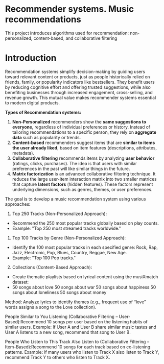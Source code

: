 # Recommender systems. Music recommendations

This project introduces algorithms used for recommendation: non-personalized, content-based, and collaborative filtering

# Introduction

Recommendation systems simplify decision-making by guiding users toward relevant content or products, just as people historically relied on friends, family, or popularity indicators like bestsellers. They benefit users by reducing cognitive effort and offering trusted suggestions, while also benefiting businesses through increased engagement, cross-selling, and revenue growth. This mutual value makes recommender systems essential to modern digital products.

**Types of Recommendation systems:**

1. **Non-Personalized** recommenders show the **same suggestions to everyone**, regardless of individual preferences or history. Instead of tailoring recommendations to a specific person, they rely on **aggregate data** such as popularity or trends.
2. **Content-based** recommenders suggest items that are **similar to items the user already liked**, based on item features (descriptions, attributes, metadata).
3. **Collaborative filtering** recommends items by analyzing **user behavior** (ratings, clicks, purchases). The idea is that users with similar preferences in the past will like similar things in the future.
4. **Matrix factorization** is an advanced collaborative filtering technique. It reduces the large user-item interaction matrix into two smaller matrices that capture **latent factors** (hidden features). These factors represent underlying dimensions, such as genres, themes, or user preferences.


The goal is to develop a music recommendation system using various approaches:

1. Top 250 Tracks (Non-Personalized Approach):
- Recommend the 250 most popular tracks globally based on play counts.
- Example: "Top 250 most streamed tracks worldwide."

1. Top 100 Tracks by Genre (Non-Personalized Approach):
- Identify the 100 most popular tracks in each specified genre: Rock, Rap, Jazz, Electronic, Pop, Blues, Country, Reggae, New Age.
- Example: "Top 100 Pop tracks."

2. Collections (Content-Based Approach):
- Create thematic playlists based on lyrical content using the musiXmatch dataset:
- 50 songs about love
50 songs about war
50 songs about happiness
50 songs about loneliness
50 songs about money


Method: Analyze lyrics to identify themes (e.g., frequent use of “love” words assigns a song to the Love collection).


People Similar to You Listening (Collaborative Filtering – User-Based):Recommend 10 songs per user based on the listening habits of similar users.
Example: If User A and User B share similar music tastes and User A listens to a new song, recommend that song to User B.


People Who Listen to This Track Also Listen to (Collaborative Filtering – Item-Based):Recommend 10 songs for each track based on co-listening patterns.
Example: If many users who listen to Track X also listen to Track Y, recommend Track Y to others who listen to Track X.

